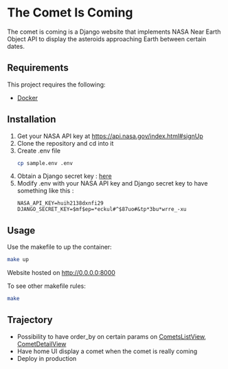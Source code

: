 # The Comet Is Coming

The comet is coming is a Django website that implements NASA Near Earth Object API
to display the asteroids approaching Earth between certain dates.

## Requirements

This project requires the following:
- [Docker](https://docs.docker.com/get-docker/)

## Installation

1. Get your NASA API key at https://api.nasa.gov/index.html#signUp
2. Clone the repository and cd into it
3. Create .env file
   ```bash
   cp sample.env .env
   ```
4. Obtain a Django secret key : [here](https://utils.brntn.me/django-secret/)
5. Modify .env with your NASA API key and Django secret key to have something like this :
    ```env
    NASA_API_KEY=huih2138dxnfi29
    DJANGO_SECRET_KEY=$mf$ep=*eckul#^$87uo#&tp*3bu*wrre_-xu
    ```

## Usage

Use the makefile to up the container:
```bash
make up
```

Website hosted on http://0.0.0.0:8000

To see other makefile rules:
```bash
make
```

## Trajectory

- Possibility to have order_by on certain params on [CometsListView](app/comets/views/comets_list.py), [CometDetailView](app/comets/views/comet_detail.py)
- Have home UI display a comet when the comet is really coming
- Deploy in production